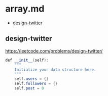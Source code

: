# array.md

+ [design-twitter](#design-twitter)

## design-twitter

https://leetcode.com/problems/design-twitter/

``` java
def __init__(self):
    """
    Initialize your data structure here.
    """
    self.users = {}
    self.followers = {}
    self.post = 0
```
